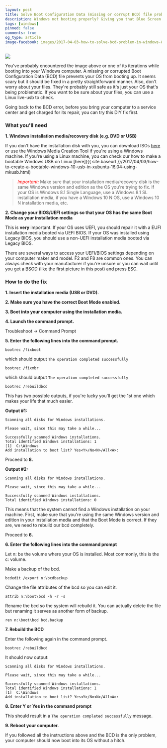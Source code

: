 ```yaml
---
layout: post
title: Solve Boot Configuration Data (missing or corrupt BCD) file problem in Windows 8/8.1/10.
description: Windows not booting properly? Giving you that Blue Screen of Death? It might be a problem with our Boot Configuration Data. Here's one of the ways you can solve it.
tags: [windows]
pinned: false
comments: true
og_type: article
image-facebook: images/2017-04-03-how-to-solve-bcd-problem-in-windows-8-8.1-10/bcd-001.jpg
---
```


<img class="img-responsive" src="{{ site.baseurl }}/images/posts/2017-04-03-how-to-solve-bcd-problem-in-windows-8-8.1-10/bcd-001.jpg">

You've probably encountered the image above or one of its iterations while booting into your Windows computer. A missing or corrupted Boot Configuration Data (BCD) file prevents your OS from booting up. It seems scary but it should be fixed in a pretty straightforward manner. Also, don't worry about your files. They're probably still safe as it's just your OS that's being problematic. If you want to be sure about your files, you can use a Linux live-usb to check.

Going back to the BCD error, before you bring your computer to a service center and get charged for its repair, you can try this DIY fix first.

### What you'll need
**1. Windows installation media/recovery disk (e.g. DVD or USB)**

If you don't have the installation disk with you, you can download ISOs [here](https://www.microsoft.com/en-us/software-download/) or use the Windows Media Creation Tool if you're using a Windows machine. If you're using a Linux machine, you can check our how to make a bootable Windows USB on Linux [here]({{ site.baseurl }}/2017/04/03/how-to-create-a-bootable-windows-10-usb-in-xubuntu-16.04-using-mkusb.html)

> <span style="color: red;"><em>Important:</em></span> Make sure that your installation media/recovery disk is the same Windows version and edition as the OS you're trying to fix. If your OS is Windows 8.1 Single Language, use a Windows 8.1 SL installation media, if you have a Windows 10 N OS, use a Windows 10 N installation media, etc.

**2. Change your BIOS/UEFI settings so that your OS has the same Boot Mode as your installation media**

This is **very** important. If your OS uses UEFI, you should repair it with a EUFI installation media booted via UEFI BIOS. If your OS was installed using Legacy BIOS, you should use a non-UEFI installation media booted via Legacy BIOS.

There are several ways to access your UEFI/BIOS settings depending on your computer maker and model. F2 and F8 are common ones. You can always check with your manufacturer if you're unsure or you can wait until you get a BSOD (like the first picture in this post) and press ESC.

### How to do the fix

**1. Insert the installation media (USB or DVD).**

**2. Make sure you have the correct Boot Mode enabled.**

**3. Boot into your computer using the installation media.**

**4. Launch the command prompt.**

Troubleshoot -> Command Prompt

**5. Enter the following lines into the command prompt.**

```
bootrec /fixboot
```

which should output ```The operation completed successfully```

```
bootrec /fixmbr
```

which should output ```The operation completed successfully```

```
bootrec /rebuildbcd
```

This has two possible outputs, if you're lucky you'll get the 1st one which makes your life that much easier.

**Output #1:**
```
Scanning all disks for Windows installations.

Please wait, since this may take a while...

Successfully scanned Windows installations.
Total identified Windows installations: 1
[1]  C:\Windows
Add installation to boot list? Yes<Y>/No<N>/All<A>:
```

Proceed to **8.**

**Output #2:**
```
Scanning all disks for Windows installations.

Please wait, since this may take a while...

Successfully scanned Windows installations.
Total identified Windows installations: 0
```

This means that the system cannot find a Windows installation on your machine. First, make sure that you're using the same Windows version and edition in your installation media and that the Boot Mode is correct. If they are, we need to rebuild our bcd completely.

Proceed to **6.**

**6. Enter the following lines into the command prompt**

Let n: be the volume where your OS is installed. Most commonly, this is the c: volume.

Make a backup of the bcd.
```
bcdedit /export n:\bcdbackup
```

Change the file attributes of the bcd so you can edit it.
```
attrib n:\boot\bcd -h -r -s
```

Rename the bcd so the system will rebuild it. You can actually delete the file but renaming it serves as another form of backup.
```
ren n:\boot\bcd bcd.backup
```

**7. Rebuild the BCD**

Enter the following again in the command prompt.
```
bootrec /rebuildbcd
```

It should now output:
```
Scanning all disks for Windows installations.

Please wait, since this may take a while...

Successfully scanned Windows installations.
Total identified Windows installations: 1
[1]  C:\Windows
Add installation to boot list? Yes<Y>/No<N>/All<A>:
```

**8. Enter Y or Yes in the command prompt**

This should result in a ```The operation completed successfully``` message.


**9. Reboot your computer.**

If you followed all the instructions above and the BCD is the only problem, your computer should now boot into its OS without a hitch.
